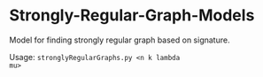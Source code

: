 # Strongly-Regular-Graph-Models

Model for finding strongly regular graph based on signature.

Usage: <code>stronglyRegularGraphs.py \<n k lambda mu\></code>